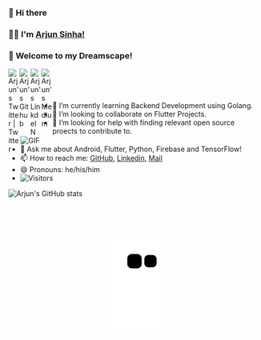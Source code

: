 ### 👋 Hi there 
### 👨‍💻 I'm [Arjun Sinha!]()
### 🌟 Welcome to my Dreamscape!

<a href="https://twitter.com/drunkonbytes">
  <img align="left" alt="Arjun's Twitter | Twitter" width="22px" src="https://cdn.jsdelivr.net/npm/simple-icons@v3/icons/twitter.svg" />
</a>
<a href="https://github.com/drunkonbytes">
  <img align="left" alt="Arjun's Github" width="22px" src="https://cdn.jsdelivr.net/npm/simple-icons@v3/icons/github.svg" />
</a>
<a href="https://www.linkedin.com/in/drunkonbytes/">
  <img align="left" alt="Arjun's LinkdeIN" width="22px" src="https://cdn.jsdelivr.net/npm/simple-icons@v3/icons/linkedin.svg" />
</a>
<!--
<a href="https://www.instagram.com/drunkonbytes/">
  <img align="left" alt="Arjun's Instagram" width="22px" src="https://cdn.jsdelivr.net/npm/simple-icons@v3/icons/instagram.svg" />
</a>
-->
<a href="https://medium.com/@ryuukenshi">
  <img align="left" alt="Arjun's Medium" width="22px" src="https://cdn.jsdelivr.net/npm/simple-icons@v3/icons/medium.svg" />
</a>
                                                                                                                          

<br />
<br />
<br />


 <img align="right" alt="GIF" src="https://media.giphy.com/media/836HiJc7pgzy8iNXCn/giphy.gif" width="480px"/>

<!---
- 🔭 I’m currently an 
-->
- 🌱 I’m currently learning Backend Development using Golang.
- 👯 I’m looking to collaborate on Flutter Projects.
- 🤔 I’m looking for help with finding relevant open source proects to contribute to.
- 💬 Ask me about Android, Flutter, Python, Firebase and TensorFlow!
- 📫 How to reach me: [GitHub](https://github.com/drunkonbytes), [Linkedin](https://www.linkedin.com/in/arjun-sinha-366a79192/), [Mail](mailto:arjunsinha2122000@gmail.com)
- 😄 Pronouns: he/his/him
- ![Visitors](https://visitor-badge.laobi.icu/badge?page_id=ryuukenshi.ryuukenshi)  

![Arjun's GitHub stats](https://github-readme-stats.vercel.app/api?username=drunkonbytes&show_icons=true&theme=tokyonight)

<br />
<br />
<br />

<p align="center">
  <img src="https://github.com/Faiz-Rhm/Faiz-Rhm/raw/output/github-contribution-grid-snake.svg" alt="snake">
</p>
